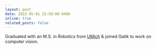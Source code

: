 ```yaml
---
layout: post
date: 2022-05-01 15:59:00-0400
inline: true
related_posts: false
---
```


Graduated with an M.S. in Robotics from [UMich](https://robotics.umich.edu/) & joined Gatik to work on computer vision.